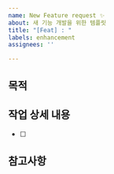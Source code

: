 ```yaml
---
name: New Feature request ✨
about: 새 기능 개발을 위한 템플릿
title: "[Feat] : "
labels: enhancement
assignees: ''

---
```


## 목적
>

## 작업 상세 내용
- [ ] 

## 참고사항
